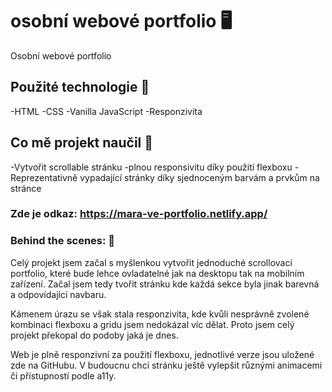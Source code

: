 # osobní webové portfolio 🖥️
Osobní webové portfolio 

## Použité technologie 🎷
-HTML
-CSS
-Vanilla JavaScript
-Responzivita

## Co mě projekt naučil 📖
-Vytvořit scrollable stránku
-plnou responsivitu díky použití flexboxu
-Reprezentativně vypadající stránky díky sjednoceným barvám a prvkům na stránce

### Zde je odkaz: https://mara-ve-portfolio.netlify.app/ 


### Behind the scenes: 🥂
Celý projekt jsem začal s myšlenkou vytvořit jednoduché scrollovací portfolio, které bude lehce ovladatelné jak na desktopu tak na mobilním zařízení. Začal jsem tedy tvořit stránku kde každá sekce byla jinak barevná a odpovídající navbaru.

Kámenem úrazu se však stala responzivita, kde kvůli nesprávně zvolené kombinaci flexboxu a gridu jsem nedokázal víc dělat. Proto jsem celý projekt překopal do podoby jaká je dnes.

Web je plně responzivní za použití flexboxu, jednotlivé verze jsou uložené zde na GitHubu. V budoucnu chci stránku ještě vylepšit různými animacemi či přístupností podle a11y.


